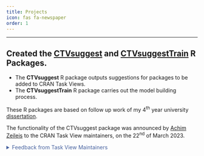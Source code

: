 ```yaml
---
title: Projects
icon: fas fa-newspaper
order: 1
---
```


***

## Created the [CTVsuggest](https://dylandijk.github.io/CTVsuggest/) and [CTVsuggestTrain](https://dylandijk.github.io/CTVsuggestTrain/) R Packages.  
  - The **CTVsuggest** R package outputs suggestions for packages to be added to CRAN Task Views.
  - The **CTVsuggestTrain** R package carries out the model building process.

  These R packages are based on follow up work of my 4<sup>th</sup> year university [dissertation](https://dylandijk.github.io/assets/pdf/Dissertation.pdf).

  The functionality of the CTVsuggest package was announced by [Achim Zeileis](https://www.zeileis.org/) to the CRAN Task View maintainers, on the 22<sup>nd</sup> of March 2023.
   <details>

  <summary markdown="span" style="color:#4863A0">Feedback from Task View Maintainers</summary>
<div markdown="1">

  **Michael Dewey**, maintainer of the [MetaAnalysis](https://github.com/cran-task-views/MetaAnalysis) Task View, wrote:

  > "Just for your info of the top twenty for MetaAnalysis five 
  were definitely relevant and all occurred in the top ten. 
  At least three of these have been in the CTV at some point 
  but fallen off CRAN and then come back. It also found two 
  more which I think are of peripheral relevance. I will 
  have a think about them."

  These two commits were made: [Commit 1](https://github.com/cran-task-views/MetaAnalysis/commit/f088a31930fee9df30979ad89a372a9e187d1ad7) and [Commit 2](https://github.com/cran-task-views/MetaAnalysis/commit/223e53f521ed7af137de5a745f9a9dfcab1e565a) afte the package announcement.

  ***

  **Bill Denney**, maintainer of the [Pharmacokinetics](https://github.com/cran-task-views/Pharmacokinetics) Task View, wrote:

  > "Thanks for the package.  I just updated the Pharmacokinetics CTV using it,
and it provided a list of several more packages that I was not aware of."

A [commit](https://github.com/cran-task-views/Pharmacokinetics/commit/f841bfaa399e211edca71fdffee973b3ff5c5acc) was made.

  ***
  Further examples of commits made using suggestions from CTVsuggest:
  - [Commit](https://github.com/cran-task-views/ChemPhys/commit/05f4fe0d35f0e01ad11ebfe793fd8174dccb376f) titled: "many adds, including many from CTVsuggest" was made in the [ChemPhys](https://github.com/cran-task-views/ChemPhys/commit/05f4fe0d35f0e01ad11ebfe793fd8174dccb376f) Task View.
  - Commits made in Omics Task View: [1](https://github.com/cran-task-views/MissingData/commit/aa7f5b98069babaaceea4dc0a12642da2440011c), [2](https://github.com/cran-task-views/MissingData/commit/ec67663a91bae4a3d1afb8a8a38363ebee3b0144), [3](https://github.com/cran-task-views/MissingData/commit/66bc1e0a2ca65a42e5f677862e2eefa4bef7fc33).
  - In the [Distributions](https://github.com/cran-task-views/Distributions) Task View, CTVsuggest has been [added to the workflow](https://github.com/cran-task-views/Distributions/commit/6439439cc76eee9d59065824c2607e8efb6c111c)

</div>
</details>